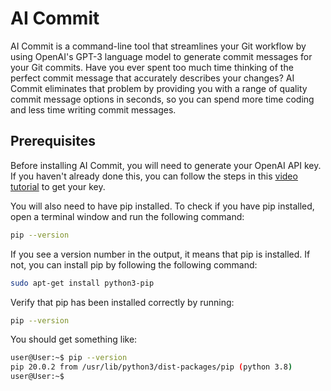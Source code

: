 # AI Commit
AI Commit is a command-line tool that streamlines your Git workflow by using OpenAI's GPT-3 language model to generate commit messages for your Git commits. Have you ever spent too much time thinking of the perfect commit message that accurately describes your changes? AI Commit eliminates that problem by providing you with a range of quality commit message options in seconds, so you can spend more time coding and less time writing commit messages.

## Prerequisites
Before installing AI Commit, you will need to generate your OpenAI API key. If you haven't already done this, you can follow the steps in this [video tutorial](https://www.youtube.com/watch?v=nafDyRsVnXU) to get your key.

You will also need to have pip installed. To check if you have pip installed, open a terminal window and run the following command:
```sh
pip --version
```
If you see a version number in the output, it means that pip is installed. If not, you can install pip by following the following command:
```sh
sudo apt-get install python3-pip
```
Verify that pip has been installed correctly by running:
```sh
pip --version
```

You should get something like:
```sh
user@User:~$ pip --version
pip 20.0.2 from /usr/lib/python3/dist-packages/pip (python 3.8)
user@User:~$
```

